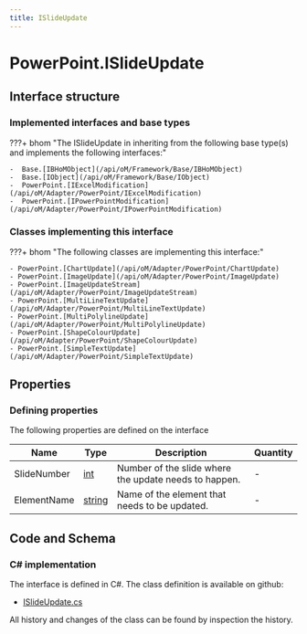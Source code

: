 ```yaml
---
title: ISlideUpdate
---
```


# PowerPoint.ISlideUpdate



## Interface structure

### Implemented interfaces and base types

???+ bhom "The ISlideUpdate in inheriting from the following base type(s) and implements the following interfaces:"

    -  Base.[IBHoMObject](/api/oM/Framework/Base/IBHoMObject)
    -  Base.[IObject](/api/oM/Framework/Base/IObject)
    -  PowerPoint.[IExcelModification](/api/oM/Adapter/PowerPoint/IExcelModification)
    -  PowerPoint.[IPowerPointModification](/api/oM/Adapter/PowerPoint/IPowerPointModification)


### Classes implementing this interface

???+ bhom "The following classes are implementing this interface:"

    - PowerPoint.[ChartUpdate](/api/oM/Adapter/PowerPoint/ChartUpdate)
    - PowerPoint.[ImageUpdate](/api/oM/Adapter/PowerPoint/ImageUpdate)
    - PowerPoint.[ImageUpdateStream](/api/oM/Adapter/PowerPoint/ImageUpdateStream)
    - PowerPoint.[MultiLineTextUpdate](/api/oM/Adapter/PowerPoint/MultiLineTextUpdate)
    - PowerPoint.[MultiPolylineUpdate](/api/oM/Adapter/PowerPoint/MultiPolylineUpdate)
    - PowerPoint.[ShapeColourUpdate](/api/oM/Adapter/PowerPoint/ShapeColourUpdate)
    - PowerPoint.[SimpleTextUpdate](/api/oM/Adapter/PowerPoint/SimpleTextUpdate)


## Properties



### Defining properties

The following properties are defined on the interface

| Name             | Type             | Description      | Quantity         |
|------------------|------------------|------------------|------------------|
| SlideNumber | [int](https://learn.microsoft.com/en-us/dotnet/api/System.Int32?view=netstandard-2.0) | Number of the slide where the update needs to happen. | - |
| ElementName | [string](https://learn.microsoft.com/en-us/dotnet/api/System.String?view=netstandard-2.0) | Name of the element that needs to be updated. | - |


## Code and Schema

### C# implementation

The interface is defined in C#. The class definition is available on github:

- [ISlideUpdate.cs](https://github.com/BHoM/PowerPoint_Toolkit/blob/develop/PowerPoint_oM/Update/ISlideUpdate.cs)

All history and changes of the class can be found by inspection the history.
